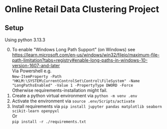 # Online Retail Data Clustering Project

## Setup

Using python 3.13.3

0. To enable "Windows Long Path Support" (on Windows) see  
     https://learn.microsoft.com/en-us/windows/win32/fileio/maximum-file-path-limitation?tabs=registry#enable-long-paths-in-windows-10-version-1607-and-later  
   Via Powershell e.g.  
     `New-ItemProperty -Path "HKLM:\SYSTEM\CurrentControlSet\Control\FileSystem" -Name "LongPathsEnabled" -Value 1 -PropertyType DWORD -Force`  
   Otherwise requirements-installation might fail.
1. Create a python virtual environment via `python -m venv .env`
2. Activate the environment via `source .env/Scripts/activate`
3. Install requirements via `pip install jupyter pandas matplotlib seaborn scikit-learn openpyxl`  
   Or  
   `pip install -r ./requirements.txt`
